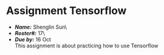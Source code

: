 # Assignment Tensorflow
- ***Name:*** Shenglin Sun\
- ***Roster#:*** 17\
- ***Due by:*** 16 Oct\
This assignment is about practicing how to use Tensorflow
